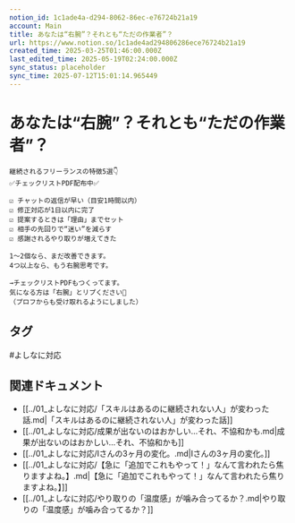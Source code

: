 ```yaml
---
notion_id: 1c1ade4a-d294-8062-86ec-e76724b21a19
account: Main
title: あなたは“右腕”？それとも“ただの作業者”？
url: https://www.notion.so/1c1ade4ad294806286ece76724b21a19
created_time: 2025-03-25T01:46:00.000Z
last_edited_time: 2025-05-19T02:24:00.000Z
sync_status: placeholder
sync_time: 2025-07-12T15:01:14.965449
---
```

# あなたは“右腕”？それとも“ただの作業者”？

```plain text
継続されるフリーランスの特徴5選👇
✅チェックリストPDF配布中✅

☑️ チャットの返信が早い（目安1時間以内）
☑️ 修正対応が1日以内に完了
☑️ 提案するときは「理由」までセット
☑️ 相手の先回りで“迷い”を減らす
☑️ 感謝されるやり取りが増えてきた

1〜2個なら、まだ改善できます。
4つ以上なら、もう右腕思考です。

→チェックリストPDFもつくってます。
気になる方は「右腕」とリプください📩
（プロフからも受け取れるようにしました）
```

## タグ

#よしなに対応 

## 関連ドキュメント

- [[../01_よしなに対応/「スキルはあるのに継続されない人」が変わった話.md|「スキルはあるのに継続されない人」が変わった話]]
- [[../01_よしなに対応/成果が出ないのはおかしい…それ、不協和かも.md|成果が出ないのはおかしい…それ、不協和かも]]
- [[../01_よしなに対応/Iさんの3ヶ月の変化。.md|Iさんの3ヶ月の変化。]]
- [[../01_よしなに対応/【急に「追加でこれもやって！」なんて言われたら焦りますよね。】.md|【急に「追加でこれもやって！」なんて言われたら焦りますよね。】]]
- [[../01_よしなに対応/やり取りの「温度感」が噛み合ってるか？.md|やり取りの「温度感」が噛み合ってるか？]]
